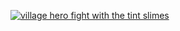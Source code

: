 [![village hero fight with the tint slimes](https://i.ytimg.com/vi/0GoHcQnhcSs/hqdefault.jpg?sqp=-oaymwEcCPYBEIoBSFXyq4qpAw4IARUAAIhCGAFwAcABBg==&rs=AOn4CLABvDOnUXBPYrmHYp4EzWgfc71p4g)](https://www.youtube.com/watch?v=0GoHcQnhcSs "Everything Is AWESOME")